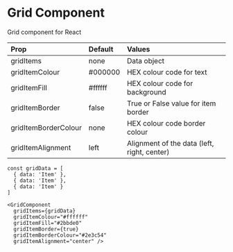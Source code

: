 
# Grid Component

Grid component for React

| Prop                 | Default | Values                                      |
| :------------------- |:------- | :------------------------------------------ |
| gridItems            | none    | Data object                                 |
| gridItemColour       | #000000 | HEX colour code for text                    |
| gridItemFill         | #ffffff | HEX colour code for background              |
| gridItemBorder       | false   | True or False value for item border         |
| gridItemBorderColour | none    | HEX colour code border colour               |
| gridItemAlignment    | left    | Alignment of the data (left, right, center) |

```
const gridData = [
  { data: 'Item' },
  { data: 'Item' },
  { data: 'Item' }
]

<GridComponent
  gridItems={gridData}
  gridItemColour="#ffffff"
  gridItemFill="#2bbde0"
  gridItemBorder={true}
  gridItemBorderColour="#2e3c54"
  gridItemAlignment="center" />
 ```